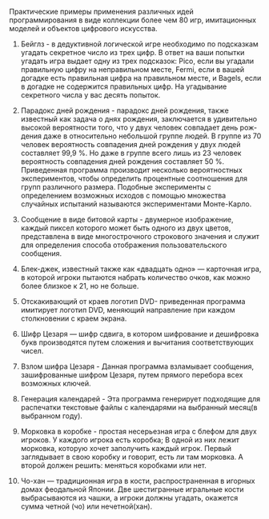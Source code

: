 Практические примеры применения различных идей программирования в виде коллекции более чем 80 игр, имитационных моделей 
и объектов цифрового искусства.

1. Бейглз - в дедуктивной логической игре необходимо по подсказкам угадать секретное число из трех цифр. 
В ответ на ваши попытки угадать игра выдает одну из трех подсказок: Pico, если вы угадали правильную цифру на 
неправильном месте, Fermi, если в вашей догадке есть правильная цифра на правильном месте, и Bagels, если в догадке
не содержится правильных цифр. На угадывание секретного числа у вас десять попыток.

2. Парадокс дней рождения - парадокс дней рождения, также известный как задача о днях рождения, заключается в 
удивительно высокой вероятности того, что у двух человек совпадает день рож-дения даже в относительно небольшой группе
людей. В группе из 70 человек вероятность совпадения дней рождения у двух людей составляет 99,9 %. Но даже в группе
всего лишь из 23 человек вероятность совпадения дней рождения составляет 50 %. Приведенная программа производит 
несколько вероятностных экспериментов, чтобы определить процентные соотношения для групп различного размера. Подобные
эксперименты с определением возможных исходов с помощью множества случайных испытаний называются экспериментами 
Монте-Карло.

3. Сообщение в виде битовой карты - двумерное изображение, каждый пиксел которого может быть одного из двух цветов, 
представлена в виде многострочного строкового значения и служит для определения способа отображения пользовательского
сообщения.

4. Блек-джек, известный также как «двадцать одно» — карточная игра, в которой игроки пытаются набрать количество очков,
как можно более близкое к 21, но не больше.

5. Отскакивающий от краев логотип DVD- приведенная программа имитирует логотип DVD, меняющий направление при каждом
столкновении с краем экрана.

6. Шифр Цезаря — шифр сдвига, в котором шифрование и дешифровка букв производятся путем сложения и вычитания
соответствующих чисел.

7. Взлом шифра Цезаря - Данная программа взламывает сообщения, зашифрованные шифром Цезаря, путем прямого перебора всех 
возможных ключей.

8. Генерация календарей - Эта программа генерирует подходящие для распечатки текстовые файлы с календарями на 
выбранный месяц(в выбранном году).

9. Морковка в коробке - простая несерьезная игра с блефом для двух игроков. У каждого игрока есть коробка; 
В одной из них лежит морковка, которую хочет заполучить каждый игрок. Первый заглядывает в свою коробку и говорит,
есть ли там морковка. А второй должен решить: меняться коробками или нет.

10. Чо-хан — традиционная игра в кости, распространенная в игорных домах феодальной Японии. Две шестигранные игральные 
кости выбрасываются из чашки, а игроки должны угадать, окажется сумма четной (чо) или нечетной(хан).